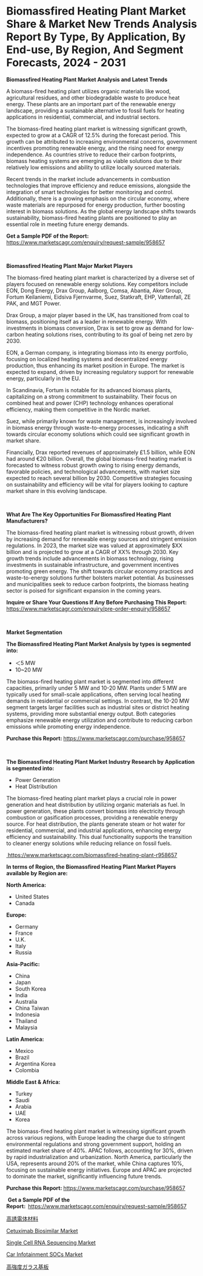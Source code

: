 <p><h1>Biomassfired Heating Plant Market Share & Market New Trends Analysis Report By Type, By Application, By End-use, By Region, And Segment Forecasts, 2024 - 2031</h1></p><p><strong>Biomassfired Heating Plant Market Analysis and Latest Trends</strong></p>
<p><p>A biomass-fired heating plant utilizes organic materials like wood, agricultural residues, and other biodegradable waste to produce heat energy. These plants are an important part of the renewable energy landscape, providing a sustainable alternative to fossil fuels for heating applications in residential, commercial, and industrial sectors. </p><p>The biomass-fired heating plant market is witnessing significant growth, expected to grow at a CAGR of 12.5% during the forecast period. This growth can be attributed to increasing environmental concerns, government incentives promoting renewable energy, and the rising need for energy independence. As countries strive to reduce their carbon footprints, biomass heating systems are emerging as viable solutions due to their relatively low emissions and ability to utilize locally sourced materials.</p><p>Recent trends in the market include advancements in combustion technologies that improve efficiency and reduce emissions, alongside the integration of smart technologies for better monitoring and control. Additionally, there is a growing emphasis on the circular economy, where waste materials are repurposed for energy production, further boosting interest in biomass solutions. As the global energy landscape shifts towards sustainability, biomass-fired heating plants are positioned to play an essential role in meeting future energy demands.</p></p>
<p><strong>Get a Sample PDF of the Report:&nbsp;</strong> <a href="https://www.marketscagr.com/enquiry/request-sample/958657">https://www.marketscagr.com/enquiry/request-sample/958657</a></p>
<p>&nbsp;</p>
<p><strong>Biomassfired Heating Plant Major Market Players</strong></p>
<p><p>The biomass-fired heating plant market is characterized by a diverse set of players focused on renewable energy solutions. Key competitors include EON, Dong Energy, Drax Group, Aalborg, Comsa, Abantia, Aker Group, Fortum Keilaniemi, Eidsiva Fjernvarme, Suez, Statkraft, EHP, Vattenfall, ZE PAK, and MGT Power.</p><p>Drax Group, a major player based in the UK, has transitioned from coal to biomass, positioning itself as a leader in renewable energy. With investments in biomass conversion, Drax is set to grow as demand for low-carbon heating solutions rises, contributing to its goal of being net zero by 2030.</p><p>EON, a German company, is integrating biomass into its energy portfolio, focusing on localized heating systems and decentralized energy production, thus enhancing its market position in Europe. The market is expected to expand, driven by increasing regulatory support for renewable energy, particularly in the EU.</p><p>In Scandinavia, Fortum is notable for its advanced biomass plants, capitalizing on a strong commitment to sustainability. Their focus on combined heat and power (CHP) technology enhances operational efficiency, making them competitive in the Nordic market.</p><p>Suez, while primarily known for waste management, is increasingly involved in biomass energy through waste-to-energy processes, indicating a shift towards circular economy solutions which could see significant growth in market share.</p><p>Financially, Drax reported revenues of approximately £1.5 billion, while EON had around €20 billion. Overall, the global biomass-fired heating market is forecasted to witness robust growth owing to rising energy demands, favorable policies, and technological advancements, with market size expected to reach several billion by 2030. Competitive strategies focusing on sustainability and efficiency will be vital for players looking to capture market share in this evolving landscape.</p></p>
<p>&nbsp;</p>
<p><strong>What Are The Key Opportunities For Biomassfired Heating Plant Manufacturers?</strong></p>
<p><p>The biomass-fired heating plant market is witnessing robust growth, driven by increasing demand for renewable energy sources and stringent emission regulations. In 2023, the market size was valued at approximately $XX billion and is projected to grow at a CAGR of XX% through 2030. Key growth trends include advancements in biomass technology, rising investments in sustainable infrastructure, and government incentives promoting green energy. The shift towards circular economy practices and waste-to-energy solutions further bolsters market potential. As businesses and municipalities seek to reduce carbon footprints, the biomass heating sector is poised for significant expansion in the coming years.</p></p>
<p><strong>Inquire or Share Your Questions If Any Before Purchasing This Report:</strong> <a href="https://www.marketscagr.com/enquiry/pre-order-enquiry/958657">https://www.marketscagr.com/enquiry/pre-order-enquiry/958657</a></p>
<p>&nbsp;</p>
<p><strong>Market Segmentation</strong></p>
<p><strong>The Biomassfired Heating Plant Market Analysis by types is segmented into:</strong></p>
<p><ul><li>＜5 MW</li><li>10~20 MW</li></ul></p>
<p><p>The biomass-fired heating plant market is segmented into different capacities, primarily under 5 MW and 10-20 MW. Plants under 5 MW are typically used for small-scale applications, often serving local heating demands in residential or commercial settings. In contrast, the 10-20 MW segment targets larger facilities such as industrial sites or district heating systems, providing more substantial energy output. Both categories emphasize renewable energy utilization and contribute to reducing carbon emissions while promoting energy independence.</p></p>
<p><strong>Purchase this Report:&nbsp;</strong><a href="https://www.marketscagr.com/purchase/958657">https://www.marketscagr.com/purchase/958657</a></p>
<p>&nbsp;</p>
<p><strong>The Biomassfired Heating Plant Market Industry Research by Application is segmented into:</strong></p>
<p><ul><li>Power Generation</li><li>Heat Distribution</li></ul></p>
<p><p>The biomass-fired heating plant market plays a crucial role in power generation and heat distribution by utilizing organic materials as fuel. In power generation, these plants convert biomass into electricity through combustion or gasification processes, providing a renewable energy source. For heat distribution, the plants generate steam or hot water for residential, commercial, and industrial applications, enhancing energy efficiency and sustainability. This dual functionality supports the transition to cleaner energy solutions while reducing reliance on fossil fuels.</p></p>
<p><a href="https://www.marketscagr.com/biomassfired-heating-plant-r958657">&nbsp;https://www.marketscagr.com/biomassfired-heating-plant-r958657</a></p>
<p><strong>In terms of Region, the Biomassfired Heating Plant Market Players available by Region are:</strong></p>
<p>
    <p> <strong> North America: </strong>
        <ul>
            <li>United States</li>
            <li>Canada</li>
        </ul>
        </p> 
    <p> <strong> Europe: </strong>
        <ul>
            <li>Germany</li>
            <li>France</li>
            <li>U.K.</li>
            <li>Italy</li>
            <li>Russia</li>
        </ul>
        </p> 
    <p> <strong> Asia-Pacific: </strong>
        <ul>
            <li>China</li>
            <li>Japan</li>
            <li>South Korea</li>
            <li>India</li>
            <li>Australia</li>
            <li>China Taiwan</li>
            <li>Indonesia</li>
            <li>Thailand</li>
            <li>Malaysia</li>
        </ul>
        </p> 
    <p> <strong> Latin America: </strong>
        <ul>
            <li>Mexico</li>
            <li>Brazil</li>
            <li>Argentina Korea</li>
            <li>Colombia</li>
        </ul>
        </p> 
    <p> <strong> Middle East & Africa: </strong>
        <ul>
            <li>Turkey</li>
            <li>Saudi</li>
            <li>Arabia</li>
            <li>UAE</li>
            <li>Korea</li>
        </ul>
    </p>
    </p>
<p><p>The biomass-fired heating plant market is witnessing significant growth across various regions, with Europe leading the charge due to stringent environmental regulations and strong government support, holding an estimated market share of 40%. APAC follows, accounting for 30%, driven by rapid industrialization and urbanization. North America, particularly the USA, represents around 20% of the market, while China captures 10%, focusing on sustainable energy initiatives. Europe and APAC are projected to dominate the market, significantly influencing future trends.</p></p>
<p><strong>Purchase this Report: </strong><a href="https://www.marketscagr.com/purchase/958657">https://www.marketscagr.com/purchase/958657</a></p>
<p>&nbsp;<strong>Get a Sample PDF of the Report:&nbsp;&nbsp;</strong><a href="https://www.marketscagr.com/enquiry/request-sample/958657">https://www.marketscagr.com/enquiry/request-sample/958657</a></p>
<p><strong></strong></p>
<p><p><a href="https://medium.com/@royfoote921/high-k-dielectric-materials-market-%E3%81%AE%E3%82%B0%E3%83%AD%E3%83%BC%E3%83%90%E3%83%AB%E5%B8%82%E5%A0%B4%E6%A6%82%E8%A6%81%E3%81%AF-%E4%B8%96%E7%95%8C%E3%81%8A%E3%82%88%E3%81%B3%E4%B8%BB%E8%A6%81%E5%B8%82%E5%A0%B4%E3%81%AB%E3%81%8A%E3%81%91%E3%82%8B%E6%A5%AD%E7%95%8C%E3%81%AB%E5%BD%B1%E9%9F%BF%E3%82%92%E4%B8%8E%E3%81%88%E3%82%8B%E4%B8%BB%E8%A6%81%E3%81%AA%E3%83%88%E3%83%AC%E3%83%B3%E3%83%89%E3%81%AB%E3%81%A4%E3%81%84%E3%81%A6-%E7%8B%AC%E8%87%AA%E3%81%AE%E8%A6%96%E7%82%B9%E3%82%92%E6%8F%90%E4%BE%9B%E3%81%97%E3%81%BE%E3%81%99-0c0602b0e870">高誘電体材料</a></p><p><a href="https://www.linkedin.com/pulse/unlocking-growth-potential-market-strategic-analysis-cetuximab-mq3zf?trackingId=a76xBgmcTEipVU6uXxOAng%3D%3D">Cetuximab Biosimilar Market</a></p><p><a href="https://www.linkedin.com/pulse/how-regional-global-trends-shaping-single-cell-rna-sequencing-fqwye?trackingId=1wjNct1gRLGg5rA142SMaw%3D%3D">Single Cell RNA Sequencing Market</a></p><p><a href="https://issuu.com/reportprime-2/docs/car-infotainment-socs-market-size-2_a88b9cb7ad7249">Car Infotainment SOCs Market</a></p><p><a href="https://medium.com/@royfoote921/high-strength-glass-substrate-market-%E3%81%AF-%E3%82%B3%E3%82%B9%E3%83%88%E7%AE%A1%E7%90%86%E3%81%A8%E5%8A%B9%E7%8E%87%E5%90%91%E4%B8%8A%E3%82%92%E5%84%AA%E5%85%88%E3%81%97%E3%81%BE%E3%81%99-%E3%81%95%E3%82%89%E3%81%AB-%E5%A0%B1%E5%91%8A%E6%9B%B8%E3%81%AF%E5%B8%82%E5%A0%B4%E3%81%AE%E9%9C%80%E8%A6%81%E9%9D%A2%E3%81%A8%E4%BE%9B%E7%B5%A6%E9%9D%A2%E3%81%AE%E4%B8%A1%E6%96%B9%E3%82%92%E3%82%AB%E3%83%90%E3%83%BC%E3%81%97%E3%81%A6%E3%81%84%E3%81%BE%E3%81%99-high-61c015239adf">高強度ガラス基板</a></p></p>